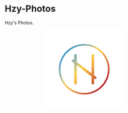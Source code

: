 # Hzy-Photos
Hzy's Photos.

<div align="center">
  <img src="https://github.com/carboxylBase/Hzy-Photos/blob/main/Hzy-icons/Hzy-icon.png" alt="icon" style="width:50%;">
</div>

